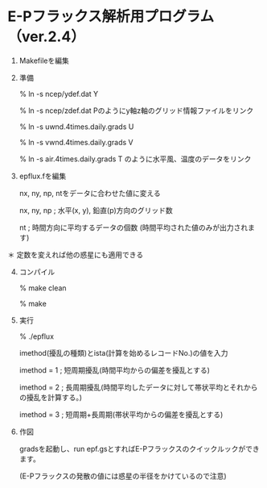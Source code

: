 # E-Pフラックス解析用プログラム（ver.2.4）

1. Makefileを編集

2. 準備

    % ln -s ncep/ydef.dat Y
    
    % ln -s ncep/zdef.dat Pのようにy軸z軸のグリッド情報ファイルをリンク
    
    % ln -s uwnd.4times.daily.grads U 
    
    % ln -s vwnd.4times.daily.grads V
    
    % ln -s air.4times.daily.grads T のように水平風、温度のデータをリンク

3. epflux.fを編集

    nx, ny, np, ntをデータに合わせた値に変える
    
    nx, ny, np ; 水平(x, y), 鉛直(p)方向のグリッド数
    
    nt ; 時間方向に平均するデータの個数  (時間平均された値のみが出力されます)

＊ 定数を変えれば他の惑星にも適用できる

4. コンパイル

    % make clean
    
    % make

5. 実行
    
    % ./epflux
    
    imethod(擾乱の種類)とista(計算を始めるレコードNo.)の値を入力
    
    imethod = 1 ;  短周期擾乱(時間平均からの偏差を擾乱とする)
    
    imethod = 2 ;  長周期擾乱(時間平均したデータに対して帯状平均とそれからの擾乱を計算する。)
    
    imethod = 3 ;  短周期+長周期(帯状平均からの偏差を擾乱とする)

6. 作図
    
    gradsを起動し、run epf.gsとすればE-Pフラックスのクイックルックができます。
    
    (E-Pフラックスの発散の値には惑星の半径をかけているので注意)

